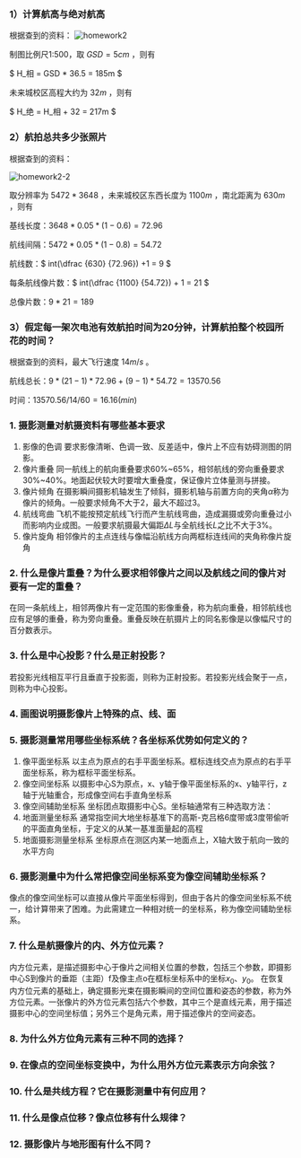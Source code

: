 

### 1）计算航高与绝对航高

根据查到的资料：
![homework2](../../asset/img/homework2-1.png)

制图比例尺1:500，取 $GSD=5cm$ ，则有

$ H_相 = GSD * 36.5 = 185m $

未来城校区高程大约为 $32m$ ，则有

$ H_绝 = H_相 + 32 = 217m $

### 2）航拍总共多少张照片

根据查到的资料：

![homework2-2](../../asset/img/homework2-2.png)

取分辨率为 $5472*3648$ ，未来城校区东西长度为 $1100m$ ，南北距离为 $630m$ ，则有

基线长度：$3648*0.05*(1-0.6)=72.96$

航线间隔：$5472*0.05*(1-0.8)=54.72$

航线数：$ int(\dfrac {630} {72.96}) +1 = 9 $

每条航线像片数：$ int(\dfrac {1100} {54.72}) + 1 = 21 $

总像片数：$9*21 = 189$

### 3）假定每一架次电池有效航拍时间为20分钟，计算航拍整个校园所花的时间？

根据查到的资料，最大飞行速度 $14m/s$ 。

航线总长：$9*(21-1)*72.96 + (9-1)*54.72 = 13570.56$

时间：$13570.56/14/60=16.16(min)$


### 1. 摄影测量对航摄资料有哪些基本要求
1. 影像的色调
要求影像清晰、色调一致、反差适中，像片上不应有妨碍测图的阴影。
2. 像片重叠
同一航线上的航向重叠要求60%~65%，相邻航线的旁向重叠要求30%~40%。地面起伏较大时要增大重叠度，保证像片立体量测与拼接。
3. 像片倾角
在摄影瞬间摄影机轴发生了倾斜，摄影机轴与前置方向的夹角$\alpha$称为像片的倾角。一般要求倾角不大于2，最大不超过3。
4. 航线弯曲
飞机不能按预定航线飞行而产生航线弯曲，造成漏摄或旁向重叠过小而影响内业成图。一般要求航摄最大偏距$\Delta L$与全航线长$L$之比不大于3%。
5. 像片旋角
相邻像片的主点连线与像幅沿航线方向两框标连线间的夹角称像片旋角

### 2. 什么是像片重叠？为什么要求相邻像片之间以及航线之间的像片对要有一定的重叠？
在同一条航线上，相邻两像片有一定范围的影像重叠，称为航向重叠，相邻航线也应有足够的重叠，称为旁向重叠。重叠反映在航摄片上的同名影像是以像幅尺寸的百分数表示。

### 3. 什么是中心投影？什么是正射投影？
若投影光线相互平行且垂直于投影面，则称为正射投影。若投影光线会聚于一点，则称为中心投影。

### 4. 画图说明摄影像片上特殊的点、线、面

### 5. 摄影测量常用哪些坐标系统？各坐标系优势如何定义的？
1. 像平面坐标系
以主点为原点的右手平面坐标系。框标连线交点为原点的右手平面坐标系，称为框标平面坐标系。
2. 像空间坐标系
以摄影中心S为原点，x、y轴于像平面坐标系的x、y轴平行，z轴于光轴重合，形成像空间右手直角坐标系
3. 像空间辅助坐标系
坐标团点取摄影中心S。坐标轴通常有三种选取方法：
4. 地面测量坐标系
通常指空间大地坐标基准下的高斯-克吕格6度带或3度带偷听的平面直角坐标，于定义的从某一基准面量起的高程
5. 地面摄影测量坐标系
坐标原点在测区内某一地面点上，X轴大致于航向一致的水平方向

### 6. 摄影测量中为什么常把像空间坐标系变为像空间辅助坐标系？
像点的像空间坐标可以直接从像片平面坐标得到，但由于各片的像空间坐标系不统一，给计算带来了困难。为此需建立一种相对统一的坐标系，称为像空间辅助坐标系。

### 7. 什么是航摄像片的内、外方位元素？
内方位元素，是描述摄影中心于像片之间相关位置的参数，包括三个参数，即摄影中心S到像片的垂距（主距）f及像主点o在框标坐标系中的坐标$x_0、y_0$。
在恢复内方位元素的基础上，确定摄影光束在摄影瞬间的空间位置和姿态的参数，称为外方位元素。一张像片的外方位元素包括六个参数，其中三个是直线元素，用于描述摄影中心的空间坐标值；另外三个是角元素，用于描述像片的空间姿态。

### 8. 为什么外方位角元素有三种不同的选择？

### 9. 在像点的空间坐标变换中，为什么用外方位元素表示方向余弦？

### 10. 什么是共线方程？它在摄影测量中有何应用？

### 11. 什么是像点位移？像点位移有什么规律？

### 12. 摄影像片与地形图有什么不同？